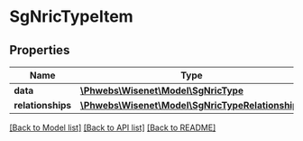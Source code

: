 # SgNricTypeItem

## Properties
Name | Type | Description | Notes
------------ | ------------- | ------------- | -------------
**data** | [**\Phwebs\Wisenet\Model\SgNricType**](SgNricType.md) |  | [optional] 
**relationships** | [**\Phwebs\Wisenet\Model\SgNricTypeRelationships**](SgNricTypeRelationships.md) |  | [optional] 

[[Back to Model list]](../../README.md#documentation-for-models) [[Back to API list]](../../README.md#documentation-for-api-endpoints) [[Back to README]](../../README.md)

